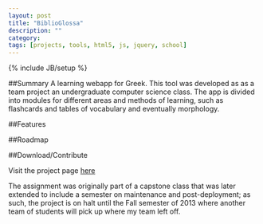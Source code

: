```yaml
---
layout: post
title: "BiblioGlossa"
description: ""
category: 
tags: [projects, tools, html5, js, jquery, school]
---
```

{% include JB/setup %}

##Summary
A learning webapp for Greek. This tool was developed as as a team project an undergraduate
 computer science class. The app is divided into modules for different areas and methods
  of learning, such as flashcards and tables of vocabulary and eventually morphology.

##Features



##Roadmap

##Download/Contribute

Visit the project page [here](http://sethionic.github.io/BiblioGlossa/)

The assignment was originally part of a capstone class that was later extended to
 include a semester on maintenance and post-deployment; as such, the project is on halt
 until the Fall semester of 2013 where another team of students will pick up where
 my team left off.